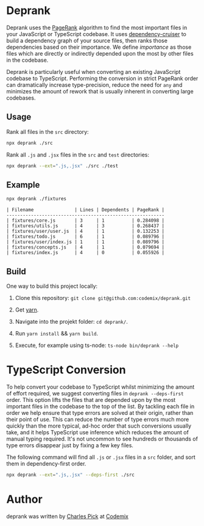 # Deprank

Deprank uses the [PageRank](https://en.wikipedia.org/wiki/PageRank) algorithm to find the most important files in your JavaScript or TypeScript codebase. It uses [dependency-cruiser](https://github.com/sverweij/dependency-cruiser) to build a dependency graph of your source files, then ranks those dependencies based on their importance. We define _importance_ as those files which are directly or indirectly depended upon the most by other files in the codebase.

Deprank is particularly useful when converting an existing JavaScript codebase to TypeScript. Performing the conversion in strict PageRank order can dramatically increase type-precision, reduce the need for `any` and minimizes the amount of rework that is usually inherent in converting large codebases.

## Usage

Rank all files in the `src` directory:

```sh
npx deprank ./src
```

Rank all `.js` and `.jsx` files in the `src` and `test` directories:

```sh
npx deprank --ext=".js,.jsx" ./src ./test
```

## Example

```sh
npx deprank ./fixtures
```

```
| Filename               | Lines | Dependents | PageRank |
----------------------------------------------------------
| fixtures/core.js       | 3     | 1          | 0.284098 |
| fixtures/utils.js      | 4     | 3          | 0.268437 |
| fixtures/user/user.js  | 4     | 1          | 0.132253 |
| fixtures/todo.js       | 6     | 1          | 0.089796 |
| fixtures/user/index.js | 1     | 1          | 0.089796 |
| fixtures/concepts.js   | 4     | 1          | 0.079694 |
| fixtures/index.js      | 4     | 0          | 0.055926 |
```

## Build

One way to build this project locally:

1. Clone this repository: `git clone git@github.com:codemix/deprank.git`

2. Get [yarn](https://yarnpkg.com/).

3. Navigate into the projekt folder: `cd deprank/`.

4. Run `yarn install` && `yarn build`.

5. Execute, for example using ts-node: `ts-node bin/deprank --help`

# TypeScript Conversion

To help convert your codebase to TypeScript whilst minimizing the amount of effort required, we suggest converting files in `deprank --deps-first` order. This option lifts the files that are depended upon by the most important files in the codebase to the top of the list. By tackling each file in order we help ensure that type errors are solved at their origin, rather than their point of use. This can reduce the number of type errors much more quickly than the more typical, ad-hoc order that such conversions usually take, and it helps TypeScript use inference which reduces the amount of manual typing required. It's not uncommon to see hundreds or thousands of type errors disappear just by fixing a few key files.

The following command will find all `.js` or `.jsx` files in a `src` folder, and sort them in dependency-first order.

```sh
npx deprank --ext=".js,.jsx" --deps-first ./src
```

# Author

deprank was written by [Charles Pick](https://twitter.com/c_pick) at [Codemix](https://codemix.com/)
